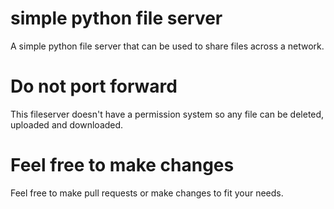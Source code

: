 # simple python file server
A simple python file server that can be used to share files across a network.

# Do not port forward 
This fileserver doesn't have a permission system so any file can be deleted, uploaded and downloaded.

# Feel free to make changes
Feel free to make pull requests or make changes to fit your needs.
